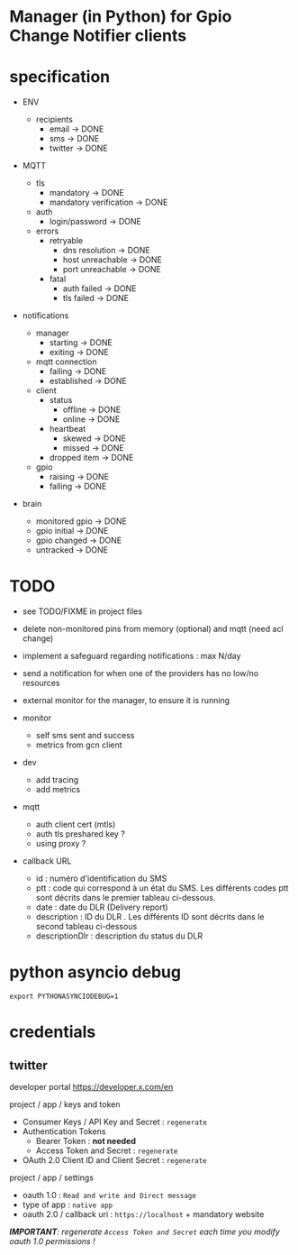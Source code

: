 # Manager (in Python) for Gpio Change Notifier clients

# specification

- ENV
    - recipients
        - email -> DONE
        - sms -> DONE
        - twitter -> DONE

- MQTT
    - tls
        - mandatory -> DONE
        - mandatory verification -> DONE
    - auth
        - login/password -> DONE
    - errors
        - retryable
            - dns resolution -> DONE
            - host unreachable -> DONE
            - port unreachable -> DONE
        - fatal
            - auth failed -> DONE
            - tls failed -> DONE

- notifications
    - manager
        - starting -> DONE
        - exiting -> DONE
    - mqtt connection
        - failing -> DONE
        - established -> DONE
    - client
        - status
            - offline -> DONE
            - online -> DONE
        - heartbeat
            - skewed -> DONE
            - missed -> DONE
        - dropped item -> DONE
    - gpio
        - raising -> DONE
        - falling -> DONE

- brain
    - monitored gpio -> DONE
    - gpio initial -> DONE
    - gpio changed -> DONE
    - untracked -> DONE

# TODO

- see TODO/FIXME in project files

- delete non-monitored pins from memory (optional) and mqtt (need acl change)

- implement a safeguard regarding notifications : max N/day

- send a notification for when one of the providers has no low/no resources

- external monitor for the manager, to ensure it is running

- monitor
    - self sms sent and success
    - metrics from gcn client

- dev
    - add tracing
    - add metrics

- mqtt
    - auth client cert (mtls)
    - auth tls preshared key ?
    - using proxy ?

- callback URL
    - id : numéro d'identification du SMS
    - ptt : code qui correspond à un état du SMS. Les différents codes ptt sont décrits dans le premier tableau
      ci-dessous.
    - date : date du DLR (Delivery report)
    - description : ID du DLR . Les différents ID sont décrits dans le second tableau ci-dessous
    - descriptionDlr : description du status du DLR

# python asyncio debug

    export PYTHONASYNCIODEBUG=1

# credentials

## twitter

developer portal https://developer.x.com/en

project / app / keys and token

- Consumer Keys / API Key and Secret : `regenerate`
- Authentication Tokens
    - Bearer Token : **not needed**
    - Access Token and Secret : `regenerate`
- OAuth 2.0 Client ID and Client Secret : `regenerate`

project / app / settings

- oauth 1.0 : `Read and write and Direct message`
- type of app : `native app`
- oauth 2.0 / callback uri : `https://localhost` + mandatory website

_**IMPORTANT**: regenerate `Access Token and Secret` each time you modify oauth 1.0 permissions !_
